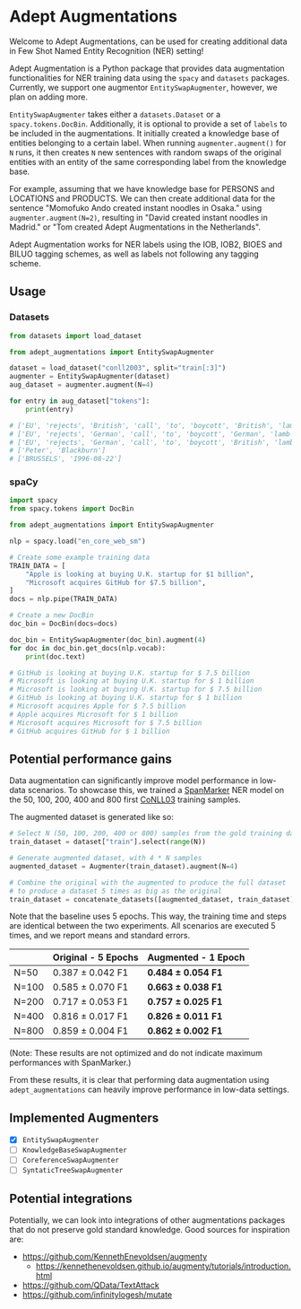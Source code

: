 # Adept Augmentations

Welcome to Adept Augmentations, can be used for creating additional data in Few Shot Named Entity Recognition (NER) setting!

Adept Augmentation is a Python package that provides data augmentation functionalities for NER training data using the `spacy` and `datasets` packages. Currently, we support one augmentor `EntitySwapAugmenter`, however, we plan on adding more.

`EntitySwapAugmenter` takes either a `datasets.Dataset` or a `spacy.tokens.DocBin`. Additionally, it is optional to provide a set of `labels` to be included in the augmentations. It initially created a knowledge base of entities belonging to a certain label. When running `augmenter.augment()` for `N` runs, it then creates `N` new sentences with random swaps of the original entities with an entity of the same corresponding label from the knowledge base.

For example, assuming that we have knowledge base for PERSONS and LOCATIONS and PRODUCTS. We can then create additional data for the sentence "Momofuko Ando created instant noodles in Osaka." using `augmenter.augment(N=2)`, resulting in "David created instant noodles in Madrid." or "Tom created Adept Augmentations in the Netherlands".

Adept Augmentation works for NER labels using the IOB, IOB2, BIOES and BILUO tagging schemes, as well as labels not following any tagging scheme.

## Usage

### Datasets

```python
from datasets import load_dataset

from adept_augmentations import EntitySwapAugmenter

dataset = load_dataset("conll2003", split="train[:3]")
augmenter = EntitySwapAugmenter(dataset)
aug_dataset = augmenter.augment(N=4)

for entry in aug_dataset["tokens"]:
    print(entry)

# ['EU', 'rejects', 'British', 'call', 'to', 'boycott', 'British', 'lamb', '.']
# ['EU', 'rejects', 'German', 'call', 'to', 'boycott', 'German', 'lamb', '.']
# ['EU', 'rejects', 'German', 'call', 'to', 'boycott', 'British', 'lamb', '.']
# ['Peter', 'Blackburn']
# ['BRUSSELS', '1996-08-22']
```

### spaCy

```python
import spacy
from spacy.tokens import DocBin

from adept_augmentations import EntitySwapAugmenter

nlp = spacy.load("en_core_web_sm")

# Create some example training data
TRAIN_DATA = [
    "Apple is looking at buying U.K. startup for $1 billion",
    "Microsoft acquires GitHub for $7.5 billion",
]
docs = nlp.pipe(TRAIN_DATA)

# Create a new DocBin
doc_bin = DocBin(docs=docs)

doc_bin = EntitySwapAugmenter(doc_bin).augment(4)
for doc in doc_bin.get_docs(nlp.vocab):
    print(doc.text)

# GitHub is looking at buying U.K. startup for $ 7.5 billion
# Microsoft is looking at buying U.K. startup for $ 1 billion
# Microsoft is looking at buying U.K. startup for $ 7.5 billion
# GitHub is looking at buying U.K. startup for $ 1 billion
# Microsoft acquires Apple for $ 7.5 billion
# Apple acquires Microsoft for $ 1 billion
# Microsoft acquires Microsoft for $ 7.5 billion
# GitHub acquires GitHub for $ 1 billion
```

## Potential performance gains
Data augmentation can significantly improve model performance in low-data scenarios.
To showcase this, we trained a [SpanMarker](https://github.com/tomaarsen/SpanMarkerNER) NER model on
the 50, 100, 200, 400 and 800 first [CoNLL03](https://huggingface.co/datasets/conll2003) training samples.

The augmented dataset is generated like so:
```python
# Select N (50, 100, 200, 400 or 800) samples from the gold training dataset
train_dataset = dataset["train"].select(range(N))

# Generate augmented dataset, with 4 * N samples
augmented_dataset = Augmenter(train_dataset).augment(N=4)

# Combine the original with the augmented to produce the full dataset
# to produce a dataset 5 times as big as the original
train_dataset = concatenate_datasets([augmented_dataset, train_dataset])
```

Note that the baseline uses 5 epochs. This way, the training time and steps are identical between the two experiments. All scenarios are executed 5 times,
and we report means and standard errors.

|       | Original - 5 Epochs | Augmented - 1 Epoch |
|-------|--|--|
| N=50  | 0.387 ± 0.042 F1 | **0.484 ± 0.054 F1** |
| N=100 | 0.585 ± 0.070 F1 | **0.663 ± 0.038 F1** |
| N=200 | 0.717 ± 0.053 F1 | **0.757 ± 0.025 F1** |
| N=400 | 0.816 ± 0.017 F1 | **0.826 ± 0.011 F1** |
| N=800 | 0.859 ± 0.004 F1 | **0.862 ± 0.002 F1** |

(Note: These results are not optimized and do not indicate maximum performances with SpanMarker.)

From these results, it is clear that performing data augmentation using `adept_augmentations` can heavily improve performance in low-data settings.

## Implemented Augmenters

- [X] `EntitySwapAugmenter`
- [ ] `KnowledgeBaseSwapAugmenter`
- [ ] `CoreferenceSwapAugmenter`
- [ ] `SyntaticTreeSwapAugmenter`

## Potential integrations

Potentially, we can look into integrations of other augmentations packages that do not preserve gold standard knowledge. Good sources for inspiration are:

- <https://github.com/KennethEnevoldsen/augmenty>
  - <https://kennethenevoldsen.github.io/augmenty/tutorials/introduction.html>
- <https://github.com/QData/TextAttack>
- <https://github.com/infinitylogesh/mutate>

